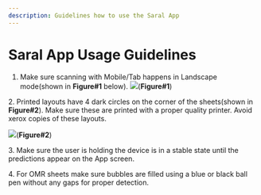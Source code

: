 ```yaml
---
description: Guidelines how to use the Saral App
---
```


# Saral App Usage Guidelines

1. Make sure scanning with Mobile/Tab happens in Landscape mode(shown in **Figure#1** below). ![](../.gitbook/assets/landscape\_mode1.jpeg)(**Figure#1**)

2\. Printed layouts have 4 dark circles on the corner of the sheets(shown in **Figure#2**). Make sure these are printed with a proper quality printer. Avoid xerox copies of these layouts.

![](../.gitbook/assets/layout\_screenshot.jpg)(**Figure#2**)

3\. Make sure the user is holding the device is in a stable state until the predictions appear on the App screen.

4\. For OMR sheets make sure bubbles are filled using a blue or black ball pen without any gaps for proper detection.

